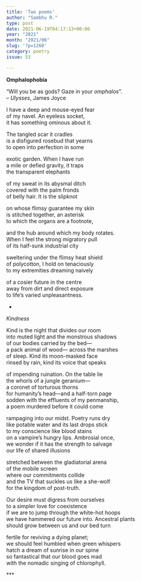 ```yaml
---
title: 'Two poems'
author: "Sambhu R."
type: post
date: 2021-06-19T04:17:13+00:00
year: "2021"
month: "2021/06"
slug: '?p=1260'
category: poetry
issue: 53

---
```

**Omphalophobia**

“Will you be as gods? Gaze in your _omphalos_”.  
&#8211; _Ulysses_, James Joyce

I have a deep and mouse-eyed fear  
of my navel. An eyeless socket,  
it has something ominous about it.

The tangled scar it cradles  
is a disfigured rosebud that yearns  
to open into perfection in some

exotic garden. When I have run  
a mile or defied gravity, it traps  
the transparent elephants

of my sweat in its abysmal ditch  
covered with the palm fronds  
of belly hair. It is the slipknot

on whose flimsy guarantee my skin  
is stitched together, an asterisk  
to which the organs are a footnote,

and the hub around which my body rotates.  
When I feel the strong migratory pull  
of its half-sunk industrial city

sweltering under the flimsy heat shield  
of polycotton, I hold on tenaciously  
to my extremities dreaming naively

of a cosier future in the centre  
away from dirt and direct exposure  
to life’s varied unpleasantness.

*

_Kindness_

Kind is the night that divides our room  
into muted light and the monstrous shadows  
of our bodies carried by the bed—  
a pack animal of wood— across the marshes  
of sleep. Kind its moon-masked face  
rinsed by rain, kind its voice that speaks

of impending ruination. On the table lie  
the whorls of a jungle geranium—  
a coronet of torturous thorns  
for humanity’s head—and a half-torn page  
sodden with the effluents of my penmanship,  
a poem murdered before it could come

rampaging into our midst. Poetry runs dry  
like potable water and its last drops stick  
to my conscience like blood stains  
on a vampire’s hungry lips. Ambrosial once,  
we wonder if it has the strength to salvage  
our life of shared illusions

stretched between the gladiatorial arena  
of the mobile screen  
where our commitments collide  
and the TV that suckles us like a she-wolf  
for the kingdom of post-truth.

Our desire must digress from ourselves  
to a simpler love for coexistence  
if we are to jump through the white-hot hoops  
we have hammered our future into. Ancestral plants  
should grow between us and our bed turn

fertile for reviving a dying planet;  
we should feel humbled when green whispers  
hatch a dream of sunrise in our spine  
so fantastical that our blood goes mad  
with the nomadic singing of chlorophyll.

\***
